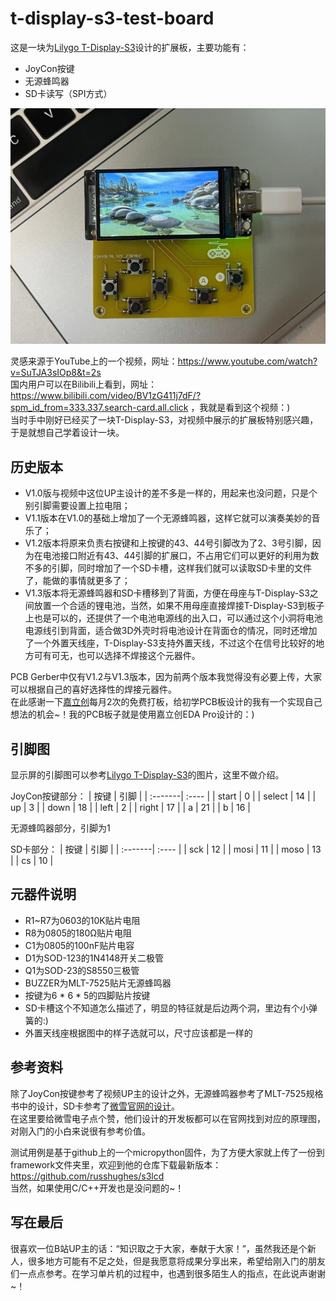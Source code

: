 # t-display-s3-test-board
这是一块为[Lilygo T-Display-S3](https://github.com/Xinyuan-LilyGO/T-Display-S3)设计的扩展板，主要功能有：
- JoyCon按键
- 无源蜂鸣器
- SD卡读写（SPI方式）

<p align="center">
  <img src="https://github.com/yusuhua/t-display-s3-test-board/blob/main/image/gamer.jpg" alt="Gamer display photo"/>
</p>

灵感来源于YouTube上的一个视频，网址：https://www.youtube.com/watch?v=SuTJA3sIOp8&t=2s  
国内用户可以在Bilibili上看到，网址：https://www.bilibili.com/video/BV1zG411j7dF/?spm_id_from=333.337.search-card.all.click ，我就是看到这个视频：)  
当时手中刚好已经买了一块T-Display-S3，对视频中展示的扩展板特别感兴趣，于是就想自己学着设计一块。

## 历史版本
- V1.0版与视频中这位UP主设计的差不多是一样的，用起来也没问题，只是个别引脚需要设置上拉电阻；
- V1.1版本在V1.0的基础上增加了一个无源蜂鸣器，这样它就可以演奏美妙的音乐了；
- V1.2版本将原来负责右按键和上按键的43、44号引脚改为了2、3号引脚，因为在电池接口附近有43、44引脚的扩展口，不占用它们可以更好的利用为数不多的引脚，同时增加了一个SD卡槽，这样我们就可以读取SD卡里的文件了，能做的事情就更多了；
- V1.3版本将无源蜂鸣器和SD卡槽移到了背面，方便在母座与T-Display-S3之间放置一个合适的锂电池，当然，如果不用母座直接焊接T-Display-S3到板子上也是可以的，还提供了一个电池电源线的出入口，可以通过这个小洞将电池电源线引到背面，适合做3D外壳时将电池设计在背面仓的情况，同时还增加了一个外置天线座，T-Display-S3支持外置天线，不过这个在信号比较好的地方可有可无，也可以选择不焊接这个元器件。

PCB Gerber中仅有V1.2与V1.3版本，因为前两个版本我觉得没有必要上传，大家可以根据自己的喜好选择性的焊接元器件。  
在此感谢一下[嘉立创](https://lceda.cn/)每月2次的免费打板，给初学PCB板设计的我有一个实现自己想法的机会~！我的PCB板子就是使用嘉立创EDA Pro设计的：) 

## 引脚图
显示屏的引脚图可以参考[Lilygo T-Display-S3](https://github.com/Xinyuan-LilyGO/T-Display-S3)的图片，这里不做介绍。

JoyCon按键部分：
| 按键    | 引脚   |
| :-------| :---- |
| start   | 0     |
| select  | 14    |
| up      | 3     |
| down    | 18    |
| left    | 2     |
| right   | 17    |
| a       | 21    |
| b       | 16    |

无源蜂鸣器部分，引脚为1

SD卡部分：
| 按键    | 引脚   |
| :-------| :---- |
| sck     | 12    |
| mosi    | 11    |
| moso    | 13    |
| cs      | 10    |

## 元器件说明
- R1~R7为0603的10K贴片电阻
- R8为0805的180Ω贴片电阻
- C1为0805的100nF贴片电容
- D1为SOD-123的1N4148开关二极管
- Q1为SOD-23的S8550三极管
- BUZZER为MLT-7525贴片无源蜂鸣器
- 按键为6 * 6 * 5的四脚贴片按键
- SD卡槽这个不知道怎么描述了，明显的特征就是后边两个洞，里边有个小弹簧的:)
- 外置天线座根据图中的样子选就可以，尺寸应该都是一样的

## 参考资料
除了JoyCon按键参考了视频UP主的设计之外，无源蜂鸣器参考了MLT-7525规格书中的设计，SD卡参考了[微雪官网的设计](https://www.waveshare.net/w/upload/8/83/Micro-SD-Storage-Board-Schematic.pdf)。  
在这里要给微雪电子点个赞，他们设计的开发板都可以在官网找到对应的原理图，对刚入门的小白来说很有参考价值。

测试用例是基于github上的一个micropython固件，为了方便大家就上传了一份到framework文件夹里，欢迎到他的仓库下载最新版本：https://github.com/russhughes/s3lcd  
当然，如果使用C/C++开发也是没问题的~！

## 写在最后
很喜欢一位B站UP主的话：“知识取之于大家，奉献于大家！”，虽然我还是个新人，很多地方可能有不足之处，但是我愿意将成果分享出来，希望给刚入门的朋友们一点点参考。在学习单片机的过程中，也遇到很多陌生人的指点，在此说声谢谢~！
